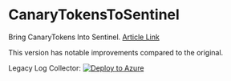 # CanaryTokensToSentinel
Bring CanaryTokens Into Sentinel. [Article Link](TBA)

This version has notable improvements compared to the original.


Legacy Log Collector:
[![Deploy to Azure](https://aka.ms/deploytoazurebutton)](https://portal.azure.com/#create/Microsoft.Template/uri/https%3A%2F%2Fraw.githubusercontent.com%2Fjkerai1%2FCanaryTokensToSentinel%2Frefs%2Fheads%2Fmain%2FLegacy%2Fazuredeploy.json)
